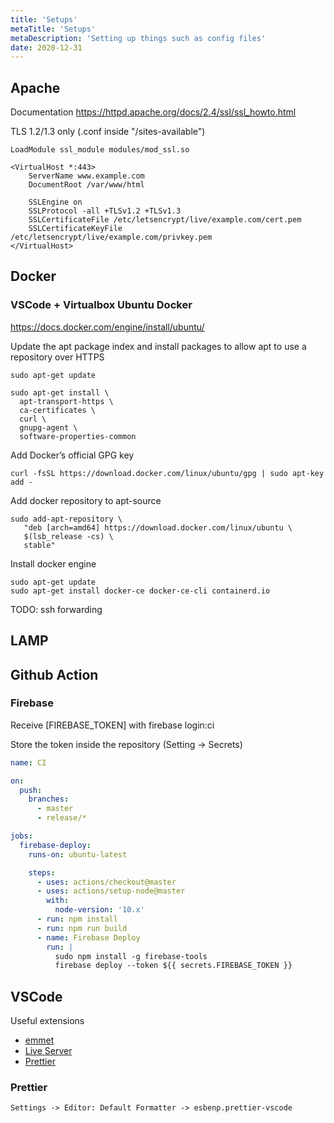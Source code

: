 ```yaml
---
title: 'Setups'
metaTitle: 'Setups'
metaDescription: 'Setting up things such as config files'
date: 2020-12-31
---
```


## Apache

Documentation
https://httpd.apache.org/docs/2.4/ssl/ssl_howto.html

TLS 1.2/1.3 only (.conf inside "/sites-available")

```text
LoadModule ssl_module modules/mod_ssl.so

<VirtualHost *:443>
    ServerName www.example.com
    DocumentRoot /var/www/html

    SSLEngine on
    SSLProtocol -all +TLSv1.2 +TLSv1.3
    SSLCertificateFile /etc/letsencrypt/live/example.com/cert.pem
    SSLCertificateKeyFile /etc/letsencrypt/live/example.com/privkey.pem
</VirtualHost>
```

## Docker

### VSCode + Virtualbox Ubuntu Docker

https://docs.docker.com/engine/install/ubuntu/

Update the apt package index and install packages to allow apt to use a repository over HTTPS

```text
sudo apt-get update

sudo apt-get install \
  apt-transport-https \
  ca-certificates \
  curl \
  gnupg-agent \
  software-properties-common
```

Add Docker’s official GPG key

```text
curl -fsSL https://download.docker.com/linux/ubuntu/gpg | sudo apt-key add -
```

Add docker repository to apt-source 

```text
sudo add-apt-repository \
   "deb [arch=amd64] https://download.docker.com/linux/ubuntu \
   $(lsb_release -cs) \
   stable"
```

Install docker engine

```text
sudo apt-get update
sudo apt-get install docker-ce docker-ce-cli containerd.io
```

TODO: ssh forwarding 

## LAMP



## Github Action

### Firebase

Receive [FIREBASE_TOKEN] with firebase login:ci

Store the token inside the repository (Setting -> Secrets)

```yml
name: CI

on:
  push:
    branches:
      - master
      - release/*

jobs:
  firebase-deploy:
    runs-on: ubuntu-latest

    steps:
      - uses: actions/checkout@master
      - uses: actions/setup-node@master
        with:
          node-version: '10.x'
      - run: npm install
      - run: npm run build
      - name: Firebase Deploy
        run: |
          sudo npm install -g firebase-tools
          firebase deploy --token ${{ secrets.FIREBASE_TOKEN }}
```

## VSCode

Useful extensions

- [emmet](https://docs.emmet.io/)
- [Live Server](https://ritwickdey.github.io/vscode-live-server/)
- [Prettier](https://marketplace.visualstudio.com/items?itemName=esbenp.prettier-vscode)

### Prettier

```text
Settings -> Editor: Default Formatter -> esbenp.prettier-vscode
```